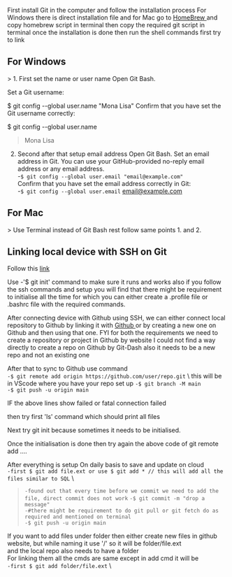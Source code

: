 <!--this file should be able to guide on the initial installation for Git in the local system-->
First install Git in the computer and follow the installation process
For Windows there is direct installation file and for Mac go to <a href='https://brew.sh'> HomeBrew </a> and copy homebrew script in terminal then copy the required git script in terminal
once the installation is done then run the shell commands first try to link

<h2> For Windows</h2>>
1. First set the name or user name
Open Git Bash.

Set a Git username:

$ git config --global user.name "Mona Lisa"
Confirm that you have set the Git username correctly:

$ git config --global user.name
> Mona Lisa
2. Second after that setup email address
Open Git Bash.
Set an email address in Git. You can use your GitHub-provided no-reply email address or any email address. \
-`$ git config --global user.email "email@example.com"` \
Confirm that you have set the email address correctly in Git:\
-`$ git config --global user.email`
email@example.com

<h2> For Mac </h2>>
Use Terminal instead of Git Bash rest follow same points 1. and 2. 

<h2> Linking local device with SSH on Git </h2>
Follow this <a href='https://docs.github.com/en/authentication/connecting-to-github-with-ssh/generating-a-new-ssh-key-and-adding-it-to-the-ssh-agent'> link </a> 


Use -'$ git init' command to make sure it runs and works also if you follow the ssh commands and setup you will find that 
there might be requirement to initialise all the time for which you can either create a .profile file or .bashrc file 
with the required commands.

After connecting device with Github using SSH, we can either connect local repository to Github by linking it with <a href='https://docs.github.com/en/repositories/working-with-files/managing-files/adding-a-file-to-a-repository#adding-a-file-to-a-repository-using-the-command-line'> Github </a> or by creating a new one on Github and then using that one.
FYI for both the requirements we need to create a repository or project in Github by website I could not find a way directly to create a repo on Github by Git-Dash also it needs to be a new repo and not an existing one

After that to sync to Github
use command \
`-$ git remote add origin https://github.com/user/repo.git` \ this will be in VScode where you have your repo set up
`-$ git branch -M main` \
`-$ git push -u origin main` 


IF the above lines show failed or fatal connection failed 

then try first 'ls' command which should print all files 


Next try git init because sometimes it needs to be initialised. 

Once the initialisation is done then try again the above code of git remote add ....


After everything is setup 
On daily basis to save and update on cloud \
`-first $ git add file.ext or use $ git add * // this will add all the files similar to SQL` \
> `-found out that every time before we commit we need to add the file, direct commit does not work`
`-$ git commit -m "drop a message"` \
`-#there might be requirement to do git pull or git fetch do as required and mentioned on terminal` \
`-$ git push -u origin main` 

If you want to add files under folder then either create new files in github website, but while naming it use '/' so it will be folder/file.ext \
and the local repo also needs to have a folder \
For linking them all the cmds are same except in add cmd it will be \
`-first $ git add folder/file.ext` \

<!-- Figuring out the connection of how to connect the git to web hosting and figuring how to un-link a computer from git via ssh and remove it 
completely from the system -->

